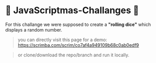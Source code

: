 #  :christmas_tree: JavaScriptmas-Challanges  :christmas_tree: 

For this challange we were supposed to create a **"rolling dice"** which displays a random number.

> you can directly visit this page for a demo:
https://scrimba.com/scrim/co7af4a949109b68c0ab0edf9

> or clone/download the repo/branch and run it locally.
